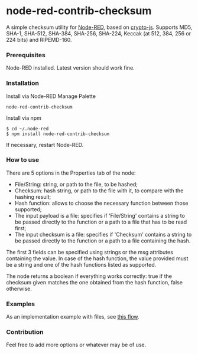# node-red-contrib-checksum

A simple checksum utility for [Node-RED](https://nodered.org/), based on [crypto-js](https://www.npmjs.com/package/crypto-js). Supports MD5, SHA-1, SHA-512, SHA-384, SHA-256, SHA-224, Keccak (at 512, 384, 256 or 224 bits) and RIPEMD-160.


### Prerequisites

Node-RED installed. Latest version should work fine.


### Installation
 
Install via Node-RED Manage Palette

```
node-red-contrib-checksum
```

Install via npm

```shell
$ cd ~/.node-red
$ npm install node-red-contrib-checksum
```

If necessary, restart Node-RED.


### How to use

There are 5 options in the Properties tab of the node:
- File/String: string, or path to the file, to be hashed;
- Checksum: hash string, or path to the file with it, to compare with the hashing result;
- Hash function: allows to choose the necessary function between those supported;
- The input payload is a file: specifies if 'File/String' contains a string to be passed directly to the function or a path to a file that has to be read first;
- The input checksum is a file: specifies if 'Checksum' contains a string to be passed directly to the function or a path to a file containing the hash.

The first 3 fields can be specified using strings or the msg attributes containing the value. In case of the hash function, the value provided must be a string and one of the hash functions listed as supported.

The node returns a boolean if everything works correctly: true if the checksum given matches the one obtained from the hash function, false otherwise. 


### Examples

As an implementation example with files, see [this flow](https://flows.nodered.org/flow/33b68d640eac3e9a4a29441285a6f4ea).


### Contribution

Feel free to add more options or whatever may be of use.